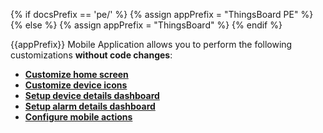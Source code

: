 {% if docsPrefix == 'pe/' %}
{% assign appPrefix = "ThingsBoard PE" %}
{% else %}
{% assign appPrefix = "ThingsBoard" %}
{% endif %}

{{appPrefix}} Mobile Application allows you to perform the following customizations **without code changes**:

- **[Customize home screen](/docs/{{docsPrefix}}mobile/customize-dashboards)**
- **[Customize device icons](/docs/{{docsPrefix}}mobile/customize-devices)**
- **[Setup device details dashboard](/docs/{{docsPrefix}}mobile/device-dashboard)**
- **[Setup alarm details dashboard](/docs/{{docsPrefix}}mobile/alarm-dashboard)**
- **[Configure mobile actions](/docs/{{docsPrefix}}mobile/mobile-actions)**
